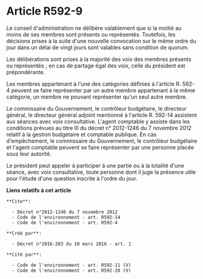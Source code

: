 # Article R592-9

Le conseil d'administration ne délibère valablement que si la moitié au moins de ses membres sont présents ou représentés.
Toutefois, les décisions prises à la suite d'une nouvelle convocation sur le même ordre du jour dans un délai de vingt jours
sont valables sans condition de quorum.

Les délibérations sont prises à la majorité des voix des membres présents ou représentés ; en cas de partage égal des voix,
celle du président est prépondérante.

Les membres appartenant à l'une des catégories définies à l'article R. 592-4 peuvent se faire représenter par un autre membre
appartenant à la même catégorie, un membre ne pouvant représenter qu'un seul autre membre.

Le commissaire du Gouvernement, le contrôleur budgétaire, le directeur général, le directeur général adjoint mentionné à
l'article R. 592-14 assistent aux séances avec voix consultative. L'agent comptable y assiste dans les conditions prévues au
titre III du décret n° 2012-1246 du 7 novembre 2012 relatif à la gestion budgétaire et comptable publique. En cas
d'empêchement, le commissaire du Gouvernement, le contrôleur budgétaire et l'agent comptable peuvent se faire représenter par
une personne placée sous leur autorité.

Le président peut appeler à participer à une partie ou à la totalité d'une séance, avec voix consultative, toute personne
dont il juge la présence utile pour l'étude d'une question inscrite à l'ordre du jour.

**Liens relatifs à cet article**

	**Cite**:

	  - Décret n°2012-1246 du 7 novembre 2012
	  - Code de l'environnement - art. R592-14
	  - Code de l'environnement - art. R592-4

	**Créé par**:

	  - Décret n°2016-283 du 10 mars 2016 - art. 1

	**Cité par**:

	  - Code de l'environnement - art. R592-11 (V)
	  - Code de l'environnement - art. R592-20 (V)

